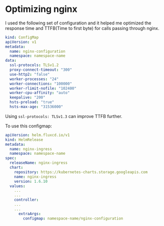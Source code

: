 # Optimizing nginx

I used the following set of configuration and it helped me optimized the response time and TTFB(Time to first byte) for calls passing through nginx.

```yaml
kind: ConfigMap
apiVersion: v1
metadata:
  name: nginx-configuration
  namespace: namespace-name
data:
  ssl-protocols: TLSv1.2
  proxy-connect-timeout: "300"
  use-http2: "false"
  worker-processes: "24"
  worker-connections: "100000"
  worker-rlimit-nofile: "102400"
  worker-cpu-affinity: "auto"
  keepalive: "200"
  hsts-preload: "true"
  hsts-max-age: "31536000"
```

Using `ssl-protocols: TLSv1.3` can improve TTFB further. 

To use this configmap:

```yaml
apiVersion: helm.fluxcd.io/v1
kind: HelmRelease
metadata:
  name: nginx-ingress
  namespace: namespace-name
spec:
  releaseName: nginx-ingress
  chart:
    repository: https://kubernetes-charts.storage.googleapis.com 
    name: nginx-ingress
    version: 1.6.10
  values:
    ...
    ...
    controller:
    ...
    ...
      extraArgs:
        configmap: namespace-name/nginx-configuration
``` 

